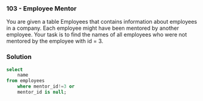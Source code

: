 ### 103 - Employee Mentor


You are given a table Employees that contains information about employees in a company. Each employee might have been mentored by another employee. Your task is to find the names of all employees who were not mentored by the employee with id = 3.

### Solution

```sql
select 
	name 
from employees
	where mentor_id!=3 or 
	mentor_id is null;
```

